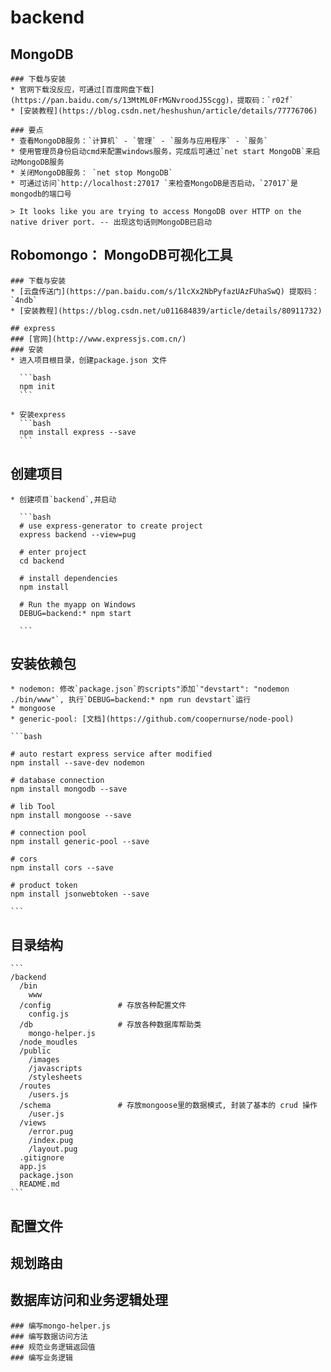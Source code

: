 # backend

  ## MongoDB
    ### 下载与安装
    * 官网下载没反应，可通过[百度网盘下载](https://pan.baidu.com/s/13MtML0FrMGNvroodJ5Scgg)，提取码：`r02f`
    * [安装教程](https://blog.csdn.net/heshushun/article/details/77776706)

    ### 要点
    * 查看MongoDB服务：`计算机` - `管理` - `服务与应用程序` - `服务`
    * 使用管理员身份启动cmd来配置windows服务，完成后可通过`net start MongoDB`来启动MongoDB服务
    * 关闭MongoDB服务： `net stop MongoDB`
    * 可通过访问`http://localhost:27017 `来检查MongoDB是否启动，`27017`是mongodb的端口号

    > It looks like you are trying to access MongoDB over HTTP on the native driver port. -- 出现这句话则MongoDB已启动
  ## Robomongo： MongoDB可视化工具
    ### 下载与安装
    * [云盘传送门](https://pan.baidu.com/s/1lcXx2NbPyfazUAzFUhaSwQ) 提取码：`4ndb`
    * [安装教程](https://blog.csdn.net/u011684839/article/details/80911732)

    ## express
    ### [官网](http://www.expressjs.com.cn/)
    ### 安装
    * 进入项目根目录，创建package.json 文件

      ```bash
      npm init
      ```

    * 安装express
      ```bash
      npm install express --save
      ```
  ## 创建项目
    * 创建项目`backend`,并启动

      ```bash
      # use express-generator to create project
      express backend --view=pug

      # enter project
      cd backend

      # install dependencies
      npm install

      # Run the myapp on Windows
      DEBUG=backend:* npm start

      ```
  ## 安装依赖包
    * nodemon: 修改`package.json`的scripts"添加`"devstart": "nodemon ./bin/www"`, 执行`DEBUG=backend:* npm run devstart`运行
    * mongoose
    * generic-pool: [文档](https://github.com/coopernurse/node-pool)

    ```bash

    # auto restart express service after modified
    npm install --save-dev nodemon

    # database connection
    npm install mongodb --save

    # lib Tool
    npm install mongoose --save

    # connection pool
    npm install generic-pool --save

    # cors
    npm install cors --save

    # product token
    npm install jsonwebtoken --save

    ```
  ## 目录结构
    ```
    /backend
      /bin
        www
      /config               # 存放各种配置文件
        config.js
      /db                   # 存放各种数据库帮助类
        mongo-helper.js
      /node_moudles
      /public
        /images
        /javascripts
        /stylesheets
      /routes
        /users.js
      /schema               # 存放mongoose里的数据模式, 封装了基本的 crud 操作
        /user.js
      /views
        /error.pug
        /index.pug
        /layout.pug
      .gitignore
      app.js
      package.json
      README.md
    ```
  ## 配置文件
  ## 规划路由
  ## 数据库访问和业务逻辑处理
    ### 编写mongo-helper.js
    ### 编写数据访问方法
    ### 规范业务逻辑返回值
    ### 编写业务逻辑